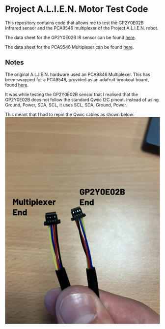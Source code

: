 # Project A.L.I.E.N. Motor Test Code

<!-- Harry Boyd - 29/07/2024 - github.com/hboyd255 -->

This repository contains code that allows me to test the GP2Y0E02B Infrared
sensor and the PCA9546 multiplexer of the Project A.L.I.E.N. robot.

The data sheet for the GP2Y0E02B IR sensor can be found
[here](https://global.sharp/products/device/lineup/data/pdf/datasheet/gp2y0e02_03_appl_e.pdf).

The data sheet for the PCA9546 Multiplexer can be found
[here](https://www.nxp.com/docs/en/data-sheet/PCA9546A.pdf).

## Notes

The original A.L.I.E.N. hardware used an PCA9846 Multiplexer. This has been
swapped for a PCA9546, provided as an adafruit breakout board, found
[here](https://www.adafruit.com/product/5664).

It was while testing the GP2Y0E02B sensor that I realised that the GP2Y0E02B
does not follow the standard Qwiic I2C pinout. Instead of using Ground, Power,
SDA, SCL, it uses SCL, SDA, Ground, Power.

This meant that I had to repin the Qwiic cables as shown below:
![Repinned Qwiic Cable](/photos/RepinnedQwiicCable.jpg)
